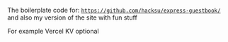 The boilerplate code for: [`https://github.com/hacksu/express-guestbook/`](https://github.com/hacksu/express-guestbook/) and also my version of the site with fun stuff

For example Vercel KV optional
